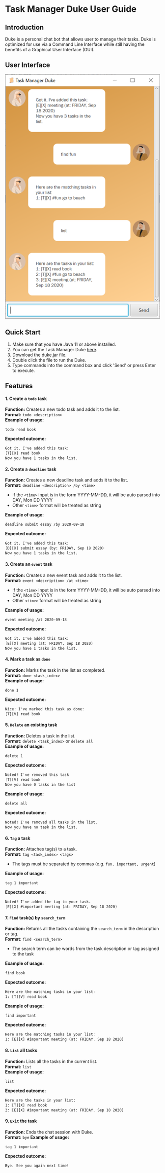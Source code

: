 # Task Manager Duke User Guide

## Introduction
Duke is a personal chat bot that allows user to manage their tasks.
Duke is optimized for use via a Command Line Interface while still having the benefits 
of a Graphical User Interface (GUI).

## User Interface
![Duke User Interface](Ui.png)

## Quick Start
1. Make sure that you have Java 11 or above installed.
2. You can get the Task Manager Duke [here](https://github.com/luciatirta/ip/releases/tag/A-Release).
3. Download the duke.jar file.
4. Double click the file to run the Duke.
5. Type commands into the command box and click 'Send' or press Enter to execute.

## Features 
#### 1. Create a `todo` task
**Function:** Creates a new todo task and adds it to the list.<br/>
**Format:** `todo <description>` <br/>
**Example of usage:**
```
todo read book
```
**Expected outcome:** 
```
Got it. I've added this task:
[T][X] read book 
Now you have 1 tasks in the list.
```
#### 2. Create a `deadline` task
**Function:** Creates a new deadline task and adds it to the list.<br/>
**Format:** `deadline <description> /by <time>` <br/>
* If the `<time>` input is in the form YYYY-MM-DD,
it will be auto parsed into DAY, Mon DD YYYY
* Other `<time>` format will be treated as string <br />

**Example of usage:**
```
deadline submit essay /by 2020-09-18
```
**Expected outcome:** 
```
Got it. I've added this task:
[D][X] submit essay (by: FRIDAY, Sep 18 2020)
Now you have 1 tasks in the list.
```
#### 3. Create an `event` task
**Function:** Creates a new event task and adds it to the list.<br/>
**Format:** `event <description> /at <time>` <br/>
* If the `<time>` input is in the form YYYY-MM-DD,
it will be auto parsed into DAY, Mon DD YYYY
* Other `<time>` format will be treated as string<br/>

**Example of usage:**
```
event meeting /at 2020-09-18
```
**Expected outcome:** 
```
Got it. I've added this task:
[E][X] meeting (at: FRIDAY, Sep 18 2020)
Now you have 1 tasks in the list.
```
#### 4. Mark a task as `done`
**Function:** Marks the task in the list as completed.<br/>
**Format:** `done <task_index>` <br/>
**Example of usage:**
```
done 1
```
**Expected outcome:** 
```
Nice: I've marked this task as done:
[T][V] read book
```
#### 5. `Delete` an existing task
**Function:** Deletes a task in the list.<br/>
**Format:** `delete <task_index>` or `delete all` <br/>
**Example of usage:**
```
delete 1
```
**Expected outcome:** 
```
Noted! I've removed this task
[T][V] read book
Now you have 0 tasks in the list
```

**Example of usage:**
```
delete all
```
**Expected outcome:** 
```
Noted! I've removed all tasks in the list.
Now you have no task in the list.
```

#### 6. `Tag` a task
**Function:** Attaches tag(s) to a task.<br/>
**Format:** `tag <task_index> <tags>`
* The tags must be separated by commas (e.g. `fun, important, urgent`)<br />

**Example of usage:**
```
tag 1 important
```
**Expected outcome:** 
```
Noted! I've added the tag to your task.
[E][X] #important meeting (at: FRIDAY, Sep 18 2020)
```

#### 7. `Find` task(s) by `search_term`
**Function:** Returns all the tasks containing the `search_term` 
in the description or tag.<br/>
**Format:** `find <search_term>`
* The search term can be words from the task description or tag assigned to the task<br />

**Example of usage:**
```
find book
```
**Expected outcome:** 
```
Here are the matching tasks in your list:
1: [T][V] read book
```
**Example of usage:**
```
find important
```
**Expected outcome:** 
```
Here are the matching tasks in your list:
1: [E][X] #important meeting (at: FRIDAY, Sep 18 2020)
```
#### 8. `List` all tasks
**Function:** Lists all the tasks in the current list.<br/>
**Format:** `list`<br/>
**Example of usage:**
```
list
```
**Expected outcome:** 
```
Here are the tasks in your list:
1: [T][X] read book
2: [E][X] #important meeting (at: FRIDAY, Sep 18 2020)
```

#### 9. `Exit` the task
**Function:** Ends the chat session with Duke.<br/>
**Format:** `bye`
**Example of usage:**
```
tag 1 important
```
**Expected outcome:** 
```
Bye. See you again next time!
```


